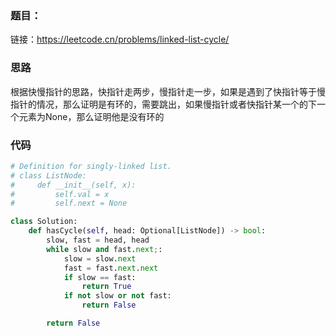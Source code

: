 ### 题目： 
链接：https://leetcode.cn/problems/linked-list-cycle/

### 思路
根据快慢指针的思路，快指针走两步，慢指针走一步，如果是遇到了快指针等于慢指针的情况，那么证明是有环的，需要跳出，如果慢指针或者快指针某一个的下一个元素为None，那么证明他是没有环的

### 代码

```python
# Definition for singly-linked list.
# class ListNode:
#     def __init__(self, x):
#         self.val = x
#         self.next = None

class Solution:
    def hasCycle(self, head: Optional[ListNode]) -> bool:
        slow, fast = head, head
        while slow and fast.next;:
            slow = slow.next
            fast = fast.next.next
            if slow == fast:
                return True
            if not slow or not fast:
                return False

        return False

```